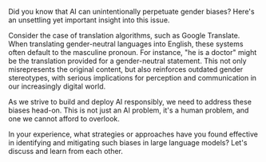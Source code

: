 Did you know that AI can unintentionally perpetuate gender biases? Here's an unsettling yet important insight into this issue. 

Consider the case of translation algorithms, such as Google Translate. When translating gender-neutral languages into English, these systems often default to the masculine pronoun. For instance, "he is a doctor" might be the translation provided for a gender-neutral statement. This not only misrepresents the original content, but also reinforces outdated gender stereotypes, with serious implications for perception and communication in our increasingly digital world.

As we strive to build and deploy AI responsibly, we need to address these biases head-on. This is not just an AI problem, it's a human problem, and one we cannot afford to overlook. 

In your experience, what strategies or approaches have you found effective in identifying and mitigating such biases in large language models? Let's discuss and learn from each other.